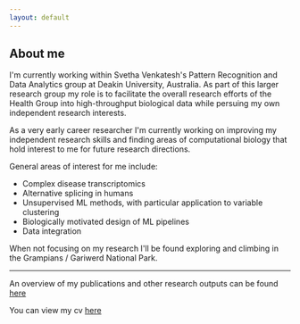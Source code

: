 ```yaml
---
layout: default
---
```


<!-- Here's how you link to a [webpage in your site](/teaching/), and -->
<!-- here's a link to an [external site](https://www.google.com) -->

## About me

I'm currently working within Svetha Venkatesh's Pattern Recognition and Data Analytics group at Deakin University, Australia. As part of this larger research group my role is to facilitate the overall research efforts of the Health Group into high-throughput biological data while persuing my own independent research interests.

As a very early career researcher I'm currently working on improving my independent research skills and finding areas of computational biology that hold interest to me for future research directions. 

General areas of interest for me include:

* Complex disease transcriptomics
* Alternative splicing in humans
* Unsupervised ML methods, with particular application to variable clustering
* Biologically motivated design of ML pipelines
* Data integration

When not focusing on my research I'll be found exploring and climbing in the Grampians / Gariwerd National Park. 

--- 

An overview of my publications and other research outputs can be found [here](/research/)

You can view my cv [here](https://github.com/samleenz/CV/blob/master/SamLee_CV.pdf)
